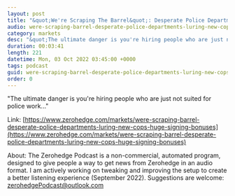 ```yaml
---
layout: post
title: "&quot;We're Scraping The Barrel&quot;: Desperate Police Departments Luring New Cops With Huge Signing Bonuses"
audio: were-scraping-barrel-desperate-police-departments-luring-new-cops-huge-signing-bonuses-0
category: markets
desc: "&quot;The ultimate danger is you're hiring people who are just not suited for police work...&quot;"
duration: 00:03:41
length: 221
datetime: Mon, 03 Oct 2022 03:45:00 +0000
tags: podcast
guid: were-scraping-barrel-desperate-police-departments-luring-new-cops-huge-signing-bonuses-0
order: 0
---
```

&quot;The ultimate danger is you're hiring people who are just not suited for police work...&quot;

Link: [https://www.zerohedge.com/markets/were-scraping-barrel-desperate-police-departments-luring-new-cops-huge-signing-bonuses](https://www.zerohedge.com/markets/were-scraping-barrel-desperate-police-departments-luring-new-cops-huge-signing-bonuses)

About: The Zerohedge Podcast is a non-commercial, automated program, designed to give people a way to get news from Zerohedge in an audio format.  I am actively working on tweaking and improving the setup to create a better listening experience (September 2022).  Suggestions are welcome: [zerohedgePodcast@outlook.com](mailto:zerohedgePodcast@outlook.com)